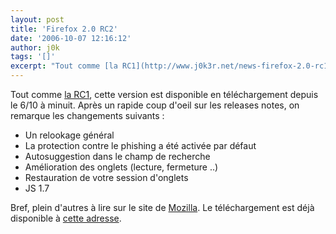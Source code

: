 ```yaml
---
layout: post
title: 'Firefox 2.0 RC2'
date: '2006-10-07 12:16:12'
author: j0k
tags: '[]'
excerpt: "Tout comme [la RC1](http://www.j0k3r.net/news-firefox-2.0-rc1-1523.html), cette version est disponible en téléchargement depuis le 6/10 à minuit.     \nAprès un rapide coup d'oeil sur les releases notes, on remarque les changements suivants :   * Un relookage général   * La protection contre le phishing a été activée par défaut   *      …"
---
```


Tout comme [la RC1](http://www.j0k3r.net/news-firefox-2.0-rc1-1523.html), cette version est disponible en téléchargement depuis le 6/10 à minuit.
Après un rapide coup d'oeil sur les releases notes, on remarque les changements suivants :
* Un relookage général
* La protection contre le phishing a été activée par défaut
* Autosuggestion dans le champ de recherche
* Amélioration des onglets (lecture, fermeture ..)
* Restauration de votre session d'onglets
* JS 1.7

Bref, plein d'autres à lire sur le site de [Mozilla](http://en-us.www.mozilla.com/en-US/firefox/2.0/releasenotes/). Le téléchargement est déjà disponible à [cette adresse](http://www.mozilla.org/projects/bonecho/all-rc.html).
